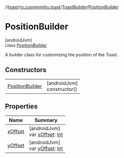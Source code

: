 //[toast](../../../../index.md)/[ro.cosminmihu.toast](../../index.md)/[ToastBuilder](../index.md)/[PositionBuilder](index.md)

# PositionBuilder

[androidJvm]\
class [PositionBuilder](index.md)

A builder class for customizing the position of the Toast.

## Constructors

| | |
|---|---|
| [PositionBuilder](-position-builder.md) | [androidJvm]<br>constructor() |

## Properties

| Name | Summary |
|---|---|
| [xOffset](x-offset.md) | [androidJvm]<br>var [xOffset](x-offset.md): [Int](https://kotlinlang.org/api/core/kotlin-stdlib/kotlin/-int/index.html) |
| [yOffset](y-offset.md) | [androidJvm]<br>var [yOffset](y-offset.md): [Int](https://kotlinlang.org/api/core/kotlin-stdlib/kotlin/-int/index.html) |